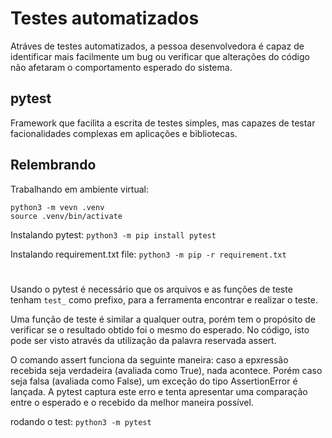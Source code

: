 # Testes automatizados

Atráves de testes automatizados, a pessoa desenvolvedora é capaz de identificar mais facilmente um bug ou verificar que alterações do código não afetaram o comportamento esperado do sistema.

## pytest

Framework que facilita a escrita de testes simples, mas capazes de testar facionalidades complexas em aplicações e bibliotecas.

## Relembrando

Trabalhando em ambiente virtual:
```
python3 -m vevn .venv
source .venv/bin/activate
```

Instalando pytest: `python3 -m pip install pytest`

Instalando requirement.txt file: `python3 -m pip -r requirement.txt`

#

Usando o pytest é necessário que os arquivos e as funções de teste tenham `test_` como prefixo, para a ferramenta encontrar e realizar o teste.

Uma função de teste é similar a qualquer outra, porém tem o propósito de verificar se o resultado obtido foi o mesmo do esperado.
No código, isto pode ser visto através da utilização da palavra reservada assert.

O comando assert funciona da seguinte maneira: caso a epxressão recebida seja verdadeira (avaliada como True), nada acontece. Porém caso seja falsa (avaliada como False), um exceção do tipo AssertionError é lançada. A pytest captura este erro e tenta apresentar uma comparação entre o esperado e o recebido da melhor maneira possível.

rodando o test: `python3 -m pytest`

